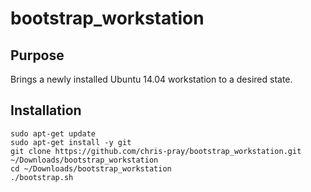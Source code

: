 # bootstrap_workstation

## Purpose
Brings a newly installed Ubuntu 14.04 workstation to a desired state.

## Installation
`sudo apt-get update` <br />
`sudo apt-get install -y git` <br />
`git clone https://github.com/chris-pray/bootstrap_workstation.git ~/Downloads/bootstrap_workstation` <br />
`cd ~/Downloads/bootstrap_workstation` <br />
`./bootstrap.sh`

